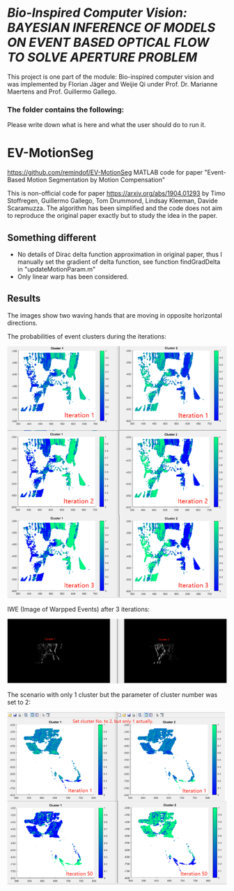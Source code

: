 # *Bio-Inspired Computer Vision:  BAYESIAN INFERENCE OF MODELS ON EVENT BASED OPTICAL FLOW TO SOLVE APERTURE PROBLEM*
This project is one part of the module: Bio-inspired computer vision and was implemented by Florian Jäger and Weijie Qi under Prof. Dr. Marianne Maertens and Prof. Guillermo Gallego.
  
### The folder contains the following:

Please write down what is here and what the user should do to run it.


# EV-MotionSeg
https://github.com/remindof/EV-MotionSeg
MATLAB code for paper "Event-Based Motion Segmentation by Motion Compensation"

This is non-official code for paper https://arxiv.org/abs/1904.01293 by Timo Stoffregen, Guillermo Gallego, Tom Drummond, Lindsay Kleeman, Davide Scaramuzza.
The algorithm has been simplified and the code does not aim to reproduce the original paper exactly but to study the idea in the paper.

## Something different
- No details of  Dirac delta function approximation in original paper, thus I manually set the gradient of delta function, see function findGradDelta in "updateMotionParam.m"
- Only linear warp has been considered.

## Results
The images show two waving hands that are moving in opposite horizontal directions.

The probabilities of event clusters during the iterations:

![image](https://github.com/remindof/EV-MotionSeg/blob/master/results/iter1-3_clusters.png)

IWE (Image of Warpped Events) after 3 iterations:

![image](https://github.com/remindof/EV-MotionSeg/blob/master/results/iter%3D3_IWE.png)

The scenario with only 1 cluster but the parameter of cluster number was set to 2:

![image](https://github.com/remindof/EV-MotionSeg/blob/master/results/cluster_no%3D2but_only_1.png)
